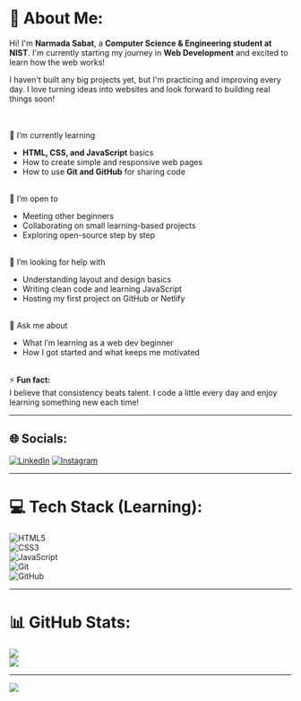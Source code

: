 # 💫 About Me:
Hi! I'm **Narmada Sabat**, a **Computer Science & Engineering student at NIST**. I'm currently starting my journey in **Web Development** and excited to learn how the web works!

I haven't built any big projects yet, but I'm practicing and improving every day. I love turning ideas into websites and look forward to building real things soon!

<br><br> 🔭 I’m currently learning  
- **HTML, CSS, and JavaScript** basics  
- How to create simple and responsive web pages  
- How to use **Git and GitHub** for sharing code

<br> 👥 I’m open to  
- Meeting other beginners  
- Collaborating on small learning-based projects  
- Exploring open-source step by step

<br> 🤝 I’m looking for help with  
- Understanding layout and design basics  
- Writing clean code and learning JavaScript  
- Hosting my first project on GitHub or Netlify

<br> 💬 Ask me about  
- What I’m learning as a web dev beginner  
- How I got started and what keeps me motivated

<br> ⚡ **Fun fact:**  
I believe that consistency beats talent. I code a little every day and enjoy learning something new each time!

---

## 🌐 Socials:
[![LinkedIn](https://img.shields.io/badge/LinkedIn-%230077B5.svg?logo=linkedin&logoColor=white)](https://linkedin.com/in/narmada-sabat)
[![Instagram](https://img.shields.io/badge/Instagram-%23E4405F.svg?logo=Instagram&logoColor=white)](https://www.instagram.com/stvrlightttx8)

---

# 💻 Tech Stack (Learning):
![HTML5](https://img.shields.io/badge/html5-%23E34F26.svg?style=for-the-badge&logo=html5&logoColor=white)  
![CSS3](https://img.shields.io/badge/css3-%231572B6.svg?style=for-the-badge&logo=css3&logoColor=white)  
![JavaScript](https://img.shields.io/badge/javascript-%23F7DF1E.svg?style=for-the-badge&logo=javascript&logoColor=black)  
![Git](https://img.shields.io/badge/git-%23F05033.svg?style=for-the-badge&logo=git&logoColor=white)  
![GitHub](https://img.shields.io/badge/github-%23121011.svg?style=for-the-badge&logo=github&logoColor=white)

---

# 📊 GitHub Stats:
![](https://github-readme-stats.vercel.app/api?username=Narmada82&theme=tokyonight&hide_border=false&include_all_commits=false&count_private=false)<br/>
![](https://github-readme-streak-stats.herokuapp.com/?user=Narmada82&theme=tokyonight&hide_border=false)

---

[![](https://visitcount.itsvg.in/api?id=Narmada82&icon=0&color=0)](https://visitcount.itsvg.in)

<!-- Proudly building the future, one line of code at a time 💻✨ -->
